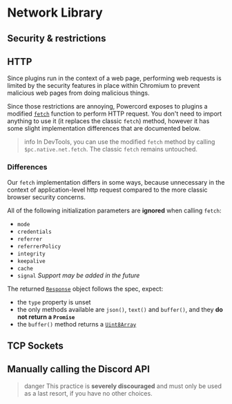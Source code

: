 <!--
  Copyright (c) 2020-2021 aetheryx & Cynthia K. Rey
  This work is licensed under a Creative Commons Attribution-NoDerivatives 4.0 International License.
  https://creativecommons.org/licenses/by-nd/4.0
-->

# Network Library

## Security & restrictions
<!-- todo: document -->

## HTTP
Since plugins run in the context of a web page, performing web requests is limited by the security features in place
within Chromium to prevent malicious web pages from doing malicious things.

Since those restrictions are annoying, Powercord exposes to plugins a modified [`fetch`](https://developer.mozilla.org/en-US/docs/Web/API/Fetch_API)
function to perform HTTP request. You don't need to import anything to use it (it replaces the classic `fetch`) method,
however it has some slight implementation differences that are documented below.

>info
> In DevTools, you can use the modified `fetch` method by calling `$pc.native.net.fetch`. The classic `fetch` remains
> untouched.

### Differences
Our `fetch` implementation differs in some ways, because unnecessary in the context of application-level http request
compared to the more classic browser security concerns.

All of the following initialization parameters are **ignored** when calling `fetch`:
 - `mode`
 - `credentials`
 - `referrer`
 - `referrerPolicy`
 - `integrity`
 - `keepalive`
 - `cache`
 - `signal` *Support may be added in the future*

The returned [`Response`](https://developer.mozilla.org/en-US/docs/Web/API/Response) object follows the spec, expect:
 - the `type` property is unset
 - the only methods available are `json()`, `text()` and `buffer()`, and they **do not return a `Promise`**
 - the `buffer()` method returns a [`Uint8Array`](https://developer.mozilla.org/en-US/docs/Web/JavaScript/Reference/Global_Objects/Uint8Array)

## TCP Sockets
<!-- todo: draft something; I kinda want an api similar to WebSocket -->

<!-- todo: udp sockets? -->

## Manually calling the Discord API
>danger
> This practice is **severely discouraged** and must only be used as a last resort, if you have no other choices.

<!-- todo: document @discord/http -->
